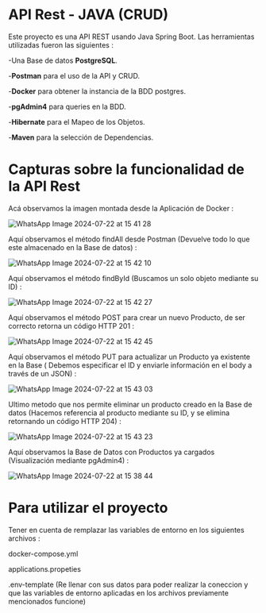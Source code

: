 # API Rest - JAVA (CRUD)
Este proyecto es una API REST usando Java Spring Boot. Las herramientas utilizadas fueron las siguientes : 

-Una Base de datos **PostgreSQL**.

-**Postman** para el uso de la API y CRUD.

-**Docker** para obtener la instancia de la BDD postgres.

-**pgAdmin4** para queries en la BDD.

-**Hibernate** para el Mapeo de los Objetos.

-**Maven** para la selección de Dependencias.

# Capturas sobre la funcionalidad de la API Rest
Acá observamos la imagen montada desde la Aplicación de Docker : 

![WhatsApp Image 2024-07-22 at 15 41 28](https://github.com/user-attachments/assets/a5eba004-ae47-42d2-8695-8f4d2be48c0d)


Aquí observamos el método findAll desde Postman (Devuelve todo lo que este almacenado en la Base de datos) : 

![WhatsApp Image 2024-07-22 at 15 42 10](https://github.com/user-attachments/assets/16c17122-7da6-46aa-8e23-7895b0d0c14b)


Aquí observamos el método findById (Buscamos un solo objeto mediante su ID) : 

![WhatsApp Image 2024-07-22 at 15 42 27](https://github.com/user-attachments/assets/df0a4653-dcef-45b4-bff5-779f2df2945f)


Aquí observamos el método POST para crear un nuevo Producto, de ser correcto retorna un código HTTP 201 : 

![WhatsApp Image 2024-07-22 at 15 42 45](https://github.com/user-attachments/assets/f79bf815-8839-4e28-8a72-7cb8bcfb4278)


Aquí observamos el método PUT para actualizar un Producto ya existente en la Base ( Debemos especificar el ID y enviarle información en el body a través de un JSON) : 

![WhatsApp Image 2024-07-22 at 15 43 03](https://github.com/user-attachments/assets/c3b557c6-0105-4a77-bb25-021f069dc372)


Ultimo metodo que nos permite eliminar un producto creado en la Base de datos (Hacemos referencia al producto mediante su ID, y se elimina retornando un código HTTP 204) : 

![WhatsApp Image 2024-07-22 at 15 43 23](https://github.com/user-attachments/assets/3dc1bf60-e473-4273-bf01-2d8ec83df114)


Aquí observamos la Base de Datos con Productos ya cargados (Visualización mediante pgAdmin4) : 

![WhatsApp Image 2024-07-22 at 15 38 44](https://github.com/user-attachments/assets/85c170b4-6788-4ca4-bb86-b560ddd74937)


# Para utilizar el proyecto

Tener en cuenta de remplazar las variables de entorno en los siguientes archivos : 

docker-compose.yml

applications.propeties

.env-template (Re llenar con sus datos para poder realizar la coneccion y que las variables de entorno aplicadas en los archivos previamente mencionados funcione)


